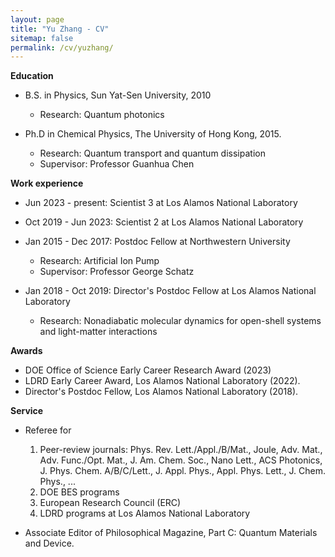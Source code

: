 ```yaml
---
layout: page
title: "Yu Zhang - CV"
sitemap: false
permalink: /cv/yuzhang/
---
```


<b> Education </b>

* B.S. in Physics, Sun Yat-Sen University, 2010
  * Research: Quantum photonics

* Ph.D in Chemical Physics, The University of Hong Kong, 2015.
  * Research: Quantum transport and quantum dissipation
  * Supervisor: Professor Guanhua Chen

<b> Work experience </b>

* Jun 2023 - present: Scientist 3 at Los Alamos National Laboratory
* Oct 2019 - Jun 2023: Scientist 2 at Los Alamos National Laboratory

* Jan 2015 - Dec 2017: Postdoc Fellow at Northwestern University
  * Research: Artificial Ion Pump
  * Supervisor: Professor George Schatz

* Jan 2018 - Oct 2019: Director's Postdoc Fellow at Los Alamos National Laboratory
  * Research: Nonadiabatic molecular dynamics for open-shell systems and light-matter interactions

<b> Awards </b>

* DOE Office of Science Early Career Research Award (2023)
* LDRD Early Career Award, Los Alamos National Laboratory (2022).
* Director's Postdoc Fellow, Los Alamos National Laboratory (2018).

<b> Service </b>

 * Referee for 
  
   1. Peer-review journals: Phys. Rev. Lett./Appl./B/Mat., Joule, Adv. Mat., Adv. Func./Opt. Mat., J. Am. Chem. Soc., Nano Lett., ACS Photonics, J. Phys. Chem. A/B/C/Lett., J. Appl. Phys., Appl. Phys. Lett., J. Chem. Phys., ...
   1. DOE BES programs 
   1. European Research Council (ERC)
   1. LDRD programs at Los Alamos National Laboratory
 
 * Associate Editor of Philosophical Magazine, Part C: Quantum Materials and Device.

<!-- 
<b> Academic Software Development </b>

1. <a href="https://github.com/lanl/OpenMS">OpenMS</a> (under active development): Universal/Scalable multiscale ecosystem for solving coupled Maxwell-Schr\"odinger equations in open quantum environments. Current features include 1) FDTD solver for Maxwell equation, 2) QED quantum chemistry solvers (to be released), 3) Modular design for enhanced portability and extension, 4) different backends (Numpy, torch, TiledArray). Features under development include 1) Multiscale QED solvers, 2) Quantum transport, and 3) Quantum dynamics. 

1. <a href="http://yangtze.hku.hk/home/software.php">LODESTAR</a> (developed by Prof. Guanhua Chen's group at The University of Hong Kong): A quantum chemistry software package that implements the first-principles method and non-equilibrium Green's function technique for electronic structure, optical response, (time-dependent) quantum transport, and dissipation. The software is designed for the simulation of emerging electronics. My contributions include geometry optimization, time-dependent (dissipative) quantum transport, quantum transport with scattering, solar cell modeling, k-point sampling for supercells, fast algorithms, massively parallelization, etc.

1. <a href="https://github.com/ares201005/dolphin">DOLPHIN</a>: A multi-physics finite-element solver for ion transport. Poisson-Nernst-Planck and Navier-Stokes equations are implemented.

1. <a href="https://github.com/lanl/NEXMD">NEXMD</a>: Nonadiabatic Excited State Molecular Dynamics Software developed at Los Alamos National Laboratory. My contributions include the open-shell method, nonadiabatic molecular dynamics for strong light-matter interaction, and interface with DFTB+.

1. <a href="https://github.com/lanl/LATTE">LATTE</a>: Open source density functional tight binding molecular dynamics code developed at Los Alamos National Laboratory.

1. <a href="https://github.com/lanl/bml">BML</a>: a collection of various matrix data formats (dense and sparse) and their associated algorithms for basic matrix operations.

1. <a href="https://github.com/lanl/qmd-progress">QMD-PROGRESS</a>: Parallel, Rapid O(N) and Graph-based Recursive Electronic Structure Solver. Written in Fortran.

1. <a href="https://github.com/ares201005/phd.git">PHD</a>:  Code for Plasmonic Hot-carrier Dissipative Dynamics. It can calculate hot-carrier generation from plasmon decay, the effective temperature of hot-carriers, and dissipative dynamics of plasmonic hot-carriers via electron-electron and electron-phonon scattering. 
-->

